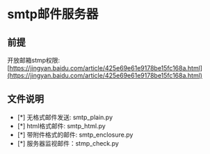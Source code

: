 # smtp邮件服务器


## 前提
开放邮箱stmp权限: [https://jingyan.baidu.com/article/425e69e61e9178be15fc168a.html](https://jingyan.baidu.com/article/425e69e61e9178be15fc168a.html)

## 文件说明
- [*] 无格式邮件发送: smtp_plain.py 
- [*] html格式邮件: smtp_html.py 
- [*] 带附件格式的邮件: smtp_enclosure.py
- [*] 服务器监视邮件：stmp_check.py

